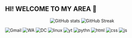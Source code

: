 ## HI! WELCOME TO MY AREA 👋

<!--
**zankifath/ZankiFath** is a ✨ _special_ ✨ repository because its `README.md` (this file) appears on your GitHub profile.

Here are some ideas to get you started:

- 🔭 I’m currently working on ...
- 🌱 I’m currently learning ...
- 👯 I’m looking to collaborate on ...
- 🤔 I’m looking for help with ...
- 💬 Ask me about ...
- 📫 How to reach me: ...
- 😄 Pronouns: ...
- ⚡ Fun fact: ...
--> 
<p align="center">
  <img src="https://github-readme-stats.vercel.app/api?username=hamzahabdullah&show_icons=true&theme=tokyonight" alt="GitHub stats" />
  <img src="https://github-readme-streak-stats.herokuapp.com/?user=hamzahabdullah&theme=tokyonight" alt="GitHub Streak" />
</p>


![Gmail](https://img.shields.io/badge/Gmail-D14836?style=for-the-badge&logo=gmail&logoColor=white)
![WA](https://img.shields.io/badge/WhatsApp-25D366?style=for-the-badge&logo=whatsapp&logoColor=white)
![DC](https://img.shields.io/badge/Discord-7289DA?style=for-the-badge&logo=discord&logoColor=white)
![linux](https://img.shields.io/badge/Linux-FCC624?style=for-the-badge&logo=linux&logoColor=black)
![yt](https://img.shields.io/badge/YouTube-FF0000?style=for-the-badge&logo=youtube&logoColor=white)
![pythn](https://img.shields.io/badge/Python-3776AB?style=for-the-badge&logo=python&logoColor=white)
![html](https://img.shields.io/badge/HTML5-E34F26?style=for-the-badge&logo=html5&logoColor=white)
![css](https://img.shields.io/badge/CSS-239120?&style=for-the-badge&logo=css3&logoColor=white)
![js](https://img.shields.io/badge/JavaScript-F7DF1E?style=for-the-badge&logo=JavaScript&logoColor=white)
